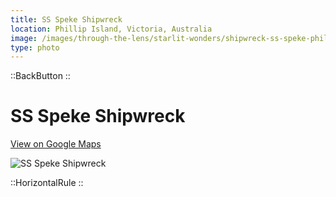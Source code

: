 ```yaml
---
title: SS Speke Shipwreck
location: Phillip Island, Victoria, Australia
image: /images/through-the-lens/starlit-wonders/shipwreck-ss-speke-phillip-island.jpg
type: photo
---
```


::BackButton
::

# SS Speke Shipwreck

<a href="https://www.google.com/maps/search/?api=1&query=SS+Speke+Shipwreck+Phillip+Island,+Victoria,+Australia" target="_blank" rel="noopener noreferrer">View on Google Maps</a>

![SS Speke Shipwreck](/images/through-the-lens/starlit-wonders/shipwreck-ss-speke-phillip-island.jpg)

<div class="mb-8"></div>

::HorizontalRule
::
